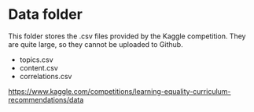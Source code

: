 # Data folder
This folder stores the .csv files provided by the Kaggle competition. They are quite large,
so they cannot be uploaded to Github.
* topics.csv 
* content.csv
* correlations.csv

https://www.kaggle.com/competitions/learning-equality-curriculum-recommendations/data